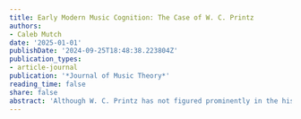 ```yaml
---
title: Early Modern Music Cognition: The Case of W. C. Printz
authors:
- Caleb Mutch
date: '2025-01-01'
publishDate: '2024-09-25T18:48:38.223804Z'
publication_types:
- article-journal
publication: '*Journal of Music Theory*'
reading_time: false
share: false
abstract: 'Although W. C. Printz has not figured prominently in the history of music theory, this article argues that he deserves a place of great importance in the history of music cognition. Surveying the breadth of Printz’s oeuvre, the article demonstrates the sophistication of his observations about how sounding musical phenomena in the domains of rhythm and pitch can differ from how they “appear” or are “understood.” It concludes by considering Printz’s overlooked, late-career _summa_, in which he adapts Descartes’s ideas on music perception to craft a well-grounded intellectual foundation for his earlier observations.'
---
```

